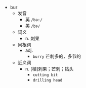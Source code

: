 - bur
  - 发音
    - 英 `/bə:/`
    - 美 `/bɚ/`
  - 词义
    - n. 刺果
  - 同根词
    - adj.
      - `burry` 芒刺多的，多节的
  - 近义词
    - n. [植]刺果；芒刺；钻头
      - `cutting bit`
      - `drilling head`
